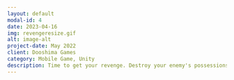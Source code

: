 ```yaml
---
layout: default
modal-id: 4
date: 2023-04-16
img: revengeresize.gif
alt: image-alt
project-date: May 2022
client: Dooshima Games
category: Mobile Game, Unity
description: Time to get your revenge. Destroy your enemy's possessions and sneak out without getting caught 🤫 <a href ="https://play.google.com/store/apps/details?id=com.com.dooshimagames.revengewreck.revengewreck"> Google Play Store </a>.
---
```

